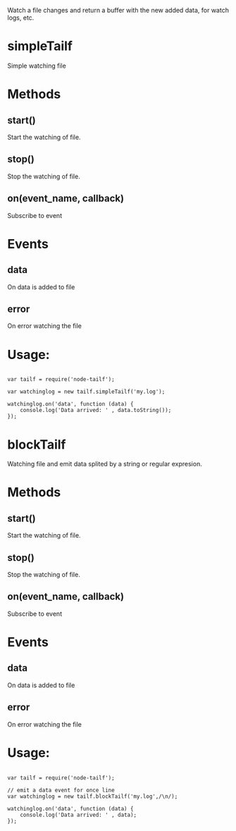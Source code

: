 
Watch a file changes and return a buffer with the new added data, for watch logs, etc.

simpleTailf
===========

Simple watching file

Methods
=======

start()
-------

Start the watching of file.

stop()
------

Stop the watching of file.

on(event_name, callback)
-----------------------

Subscribe to event

Events
======

data
----

On data is added to file

error
-----

On error watching the file

Usage:
======

```JS

var tailf = require('node-tailf');

var watchinglog = new tailf.simpleTailf('my.log');

watchinglog.on('data', function (data) {
    console.log('Data arrived: ' , data.toString());
});

```



blockTailf
==========

Watching file and emit data splited by a string or regular expresion.

Methods
=======

start()
-------

Start the watching of file.

stop()
------

Stop the watching of file.

on(event_name, callback)
-----------------------

Subscribe to event

Events
======

data
----

On data is added to file

error
-----

On error watching the file

Usage:
======

```JS

var tailf = require('node-tailf');

// emit a data event for once line
var watchinglog = new tailf.blockTailf('my.log',/\n/);

watchinglog.on('data', function (data) {
    console.log('Data arrived: ' , data);
});

```
